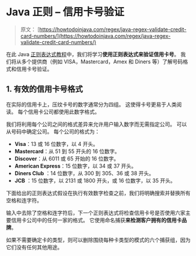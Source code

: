 # Java 正则 – 信用卡号验证

> 原文： [https://howtodoinjava.com/regex/java-regex-validate-credit-card-numbers/](https://howtodoinjava.com/regex/java-regex-validate-credit-card-numbers/)

在此 Java [正则表达式教程](https://howtodoinjava.com/java-regular-expression-tutorials/)中，我们将学习**使用正则表达式来验证信用卡号**。 我们将从多个提供商（例如 VISA，Mastercard，Amex 和 Diners 等）了解号码格式和信用卡号验证。

## 1\. 有效的信用卡号格式

在实际的信用卡上，压纹卡号的数字通常分为四组。 这使得卡号更易于人类阅读。 每个信用卡公司都使用此数字格式。

我们将利用每个公司之间的格式差异来允许用户输入数字而无需指定公司。 可以从号码中确定公司。 每个公司的格式为：

*   **Visa**：13 或 16 位数字，以 4 开头。
*   **Mastercard**：从 51 到 55 开头的 16 位数字。
*   **Discover**：从 6011 或 65 开始的 16 位数字。
*   **American Express**：15 位数字，以 34 或 37 开头。
*   **Diners Club** ：14 位数字，从 300 到 305、36 或 38 开头。
*   **JCB** ：15 位数字，以 2131 或 1800 开头，或 16 位数字，以 35 开头。

下面给出的正则表达式假设在执行有效数字检查之前，我们将明确搜索并替换所有空格和连字符。

输入中去除了空格和连字符后，下一个正则表达式将检查信用卡号是否使用六家主要信用卡公司中的任何一家的格式。 它使用命名捕获**来检测客户拥有的信用卡品牌**。

如果不需要确定卡的类型，则可以删除围绕每种卡类型的模式的六个捕获组，因为它们没有任何其他用途。

如果您仅接受某些品牌的信用卡，则可以从正则表达式中删除不接受的信用卡。 例如，删除 JCB 时，请确保删除最后剩余的“`|`” 在正则表达式中也是如此。 如果您的正则表达式以“`|`”结尾，它也将接受空字符串作为有效的卡号。

```java
Regex : ^(?:(?<visa>4[0-9]{12}(?:[0-9]{3})?)|
		(?<mastercard>5[1-5][0-9]{14})|
		(?<discover>6(?:011|5[0-9]{2})[0-9]{12})|
		(?<amex>3[47][0-9]{13})|
		(?<diners>3(?:0[0-5]|[68][0-9])?[0-9]{11})|
		(?<jcb>(?:2131|1800|35[0-9]{3})[0-9]{11}))$
```

在此 [**Wiki 页面**](https://en.wikipedia.org/wiki/Bank_card_number "credit card formats")中详细了解信用卡号码格式。

## 2\. 信用卡号码验证示例

```java
public static void main(String[] args)
{
List<String> cards = new ArrayList<String>();

//Valid Credit Cards
cards.add("xxxx-xxxx-xxxx-xxxx");  //Masked to avoid any inconvenience unknowingly

//Invalid Credit Card
cards.add("xxxx-xxxx-xxxx-xxxx"); //Masked to avoid any inconvenience unknowingly

String regex = "^(?:(?<visa>4[0-9]{12}(?:[0-9]{3})?)|" +
		"(?<mastercard>5[1-5][0-9]{14})|" +
		"(?<discover>6(?:011|5[0-9]{2})[0-9]{12})|" +
		"(?<amex>3[47][0-9]{13})|" +
		"(?<diners>3(?:0[0-5]|[68][0-9])?[0-9]{11})|" +
		"(?<jcb>(?:2131|1800|35[0-9]{3})[0-9]{11}))$";

Pattern pattern = Pattern.compile(regex);

for (String card : cards)
{
	//Strip all hyphens
	card = card.replaceAll("-", "");

	//Match the card
	Matcher matcher = pattern.matcher(card);

	System.out.println(matcher.matches());

	if(matcher.matches()) {
		//If card is valid then verify which group it belong 
		System.out.println(matcher.group("mastercard"));
	}
}

```

## 3\. 使用 Luhn 算法进行校验和验证

在处理顺序之前，您可以对信用卡号进行额外的验证检查。 信用卡号的最后一位数字是根据 [**Luhn 算法**](https://en.wikipedia.org/wiki/Luhn_algorithm "Luhn algorithm")计算得出的校验和。 由于此算法需要基本的算术运算，因此无法使用正则表达式来实现。

下面是可用于使用 Luhn 算法运行校验和验证的方法。 此函数采用一个以信用卡号为参数的字符串。 卡号只能由数字组成。

实际算法在数字数组上运行，计算校验和。 如果**总和模 10 为零，则卡号有效**。 如果不是，则该数字无效。

我从 [**Google 代码**](https://code.google.com/p/gnuc-credit-card-checker/source/browse/trunk/CCCheckerPro/src/com/gnuc/java/ccc/Luhn.java "luhn algo")中获取了 Luhn Algo 的参考实现。

```java
public class Luhn
{
	public static boolean Check(String ccNumber)
	{
		int sum = 0;
		boolean alternate = false;
		for (int i = ccNumber.length() - 1; i >= 0; i--)
		{
			int n = Integer.parseInt(ccNumber.substring(i, i + 1));
			if (alternate)
			{
				n *= 2;
				if (n > 9)
				{
					n = (n % 10) + 1;
				}
			}
			sum += n;
			alternate = !alternate;
		}
		return (sum % 10 == 0);
	}
}

```

如果需要，可以随意修改上述代码示例以匹配上述正则表达式中的其他验证规则。

学习愉快！